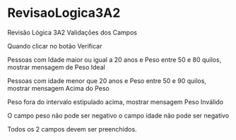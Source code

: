 # RevisaoLogica3A2
Revisão Lógica 3A2
Validações dos Campos

Quando clicar no botão Verificar

Pessoas com Idade maior ou igual a 20 anos e Peso entre 50 e 80 quilos, mostrar mensagem de Peso Ideal

Pessoas com idade menor que 20 anos e Peso entre 50 e 90 quilos, mostrar mensagem Acima do Peso

Peso fora do intervalo estipulado acima, mostrar mensagem Peso Inválido

O campo peso não pode ser negativo
o campo idade não pode ser negativo

Todos os 2 campos devem ser preenchidos.
